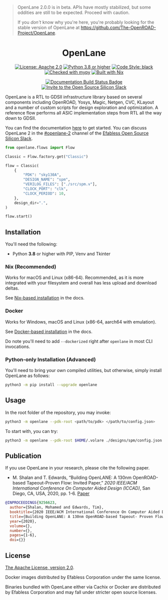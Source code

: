 > OpenLane 2.0.0 is in beta. APIs have mostly stabilized, but some oddities are still to be expected. Proceed with caution.
>
> If you *don't* know why you're here, you're probably looking for the stable version of OpenLane at https://github.com/The-OpenROAD-Project/OpenLane.

<h1 align="center">OpenLane</h1>
<p align="center">
    <a href="https://opensource.org/licenses/Apache-2.0"><img src="https://img.shields.io/badge/License-Apache%202.0-blue.svg" alt="License: Apache 2.0"/></a>
    <a href="https://www.python.org"><img src="https://img.shields.io/badge/Python-3.8-3776AB.svg?style=flat&logo=python&logoColor=white" alt="Python 3.8 or higher" /></a>
    <a href="https://github.com/psf/black"><img src="https://img.shields.io/badge/code%20style-black-000000.svg" alt="Code Style: black"/></a>
    <a href="https://mypy-lang.org/"><img src="https://www.mypy-lang.org/static/mypy_badge.svg" alt="Checked with mypy"/></a>
    <a href="https://nixos.org/"><img src="https://img.shields.io/static/v1?logo=nixos&logoColor=white&label=&message=Built%20with%20Nix&color=41439a" alt="Built with Nix"/></a>
</p>
<p align="center">
    <a href="https://openlane2.readthedocs.io/"><img src="https://readthedocs.org/projects/openlane2/badge/?version=latest" alt="Documentation Build Status Badge"/></a>
    <a href="https://invite.skywater.tools"><img src="https://img.shields.io/badge/Community-Open%20Source%20Silicon%20Slack-ff69b4?logo=slack" alt="Invite to the Open Source Silicon Slack"/></a>
</p>

OpenLane is a RTL to GDSII infrastructure library based on several components including OpenROAD, Yosys, Magic, Netgen, CVC, KLayout and a number of custom scripts for design exploration and optimization. A reference flow performs all ASIC implementation steps from RTL all the way down to GDSII.

You can find the documentation [here](https://openlane2.readthedocs.io/en/latest/getting_started/) to get started. You can discuss OpenLane 2 in the [#openlane-2](https://open-source-silicon.slack.com/archives/C05M85Q5GCF) channel of the [Efabless Open Source Silicon Slack](https://invite.skywater.tools).

```python
from openlane.flows import Flow

Classic = Flow.factory.get("Classic")

flow = Classic(
    {
        "PDK": "sky130A",
        "DESIGN_NAME": "spm",
        "VERILOG_FILES": ["./src/spm.v"],
        "CLOCK_PORT": "clk",
        "CLOCK_PERIOD": 10,
    },
    design_dir=".",
)

flow.start()
```


## Installation
You'll need the following:
* Python **3.8** or higher with PIP, Venv and Tkinter

### Nix (Recommended)
Works for macOS and Linux (x86-64). Recommended, as it is more integrated with your filesystem and overall has less upload and download deltas.

See [Nix-based installation](https://openlane2.readthedocs.io/en/latest/getting_started/nix_installation/index.html) in the docs.

### Docker
Works for Windows, macOS and Linux (x86-64, aarch64 with emulation).

See [Docker-based installation](https://openlane2.readthedocs.io/en/latest/getting_started/docker_installation/index.html) in the docs.

Do note you'll need to add `--dockerized` right after `openlane` in most CLI invocations.

### Python-only Installation (Advanced)
You'll need to bring your own compiled utilities, but otherwise, simply install OpenLane as follows:

```sh
python3 -m pip install --upgrade openlane
```

## Usage
In the root folder of the repository, you may invoke:

```sh
python3 -m openlane --pdk-root <path/to/pdk> </path/to/config.json>
```

To start with, you can try:

```sh
python3 -m openlane --pdk-root $HOME/.volare ./designs/spm/config.json
```

## Publication
If you use OpenLane in your research, please cite the following paper.

* M. Shalan and T. Edwards, “Building OpenLANE: A 130nm OpenROAD-based Tapeout-Proven Flow: Invited Paper,” *2020 IEEE/ACM International Conference On Computer Aided Design (ICCAD)*, San Diego, CA, USA, 2020, pp. 1-6. [Paper](https://ieeexplore.ieee.org/document/9256623)

```bibtex
@INPROCEEDINGS{9256623,
  author={Shalan, Mohamed and Edwards, Tim},
  booktitle={2020 IEEE/ACM International Conference On Computer Aided Design (ICCAD)}, 
  title={Building OpenLANE: A 130nm OpenROAD-based Tapeout- Proven Flow : Invited Paper}, 
  year={2020},
  volume={},
  number={},
  pages={1-6},
  doi={}}
```

## License
[The Apache License, version 2.0](https://www.apache.org/licenses/LICENSE-2.0.txt).

Docker images distributed by Efabless Corporation under the same license.

Binaries bundled with OpenLane either via Cachix or Docker are distributed by
Efabless Corporation and may fall under stricter open source licenses.
